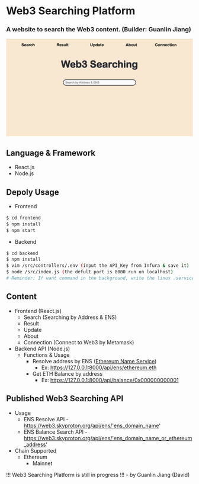 # Web3 Searching Platform

### A website to search the Web3 content. (Builder: Guanlin Jiang)

![web3_search_website](./img/web3_search_website.png)

## Language & Framework

- React.js
- Node.js

## Depoly Usage

- Frontend

```bash
$ cd frontend
$ npm install
$ npm start
```

- Backend

```bash
$ cd backend
$ npm install
$ vim /src/controllers/.env (input the API_Key from Infura & save it)
$ node /src/index.js (the defult port is 8000 run on localhost)
# Reminder: If want command in the background, write the linux .service file and start it!
```

## Content

- Frontend (React.js)
  - Search (Searching by Address & ENS)
  - Result
  - Update
  - About 
  - Connection (Connect to Web3 by Metamask)
- Backend API (Node.js) 
  - Functions & Usage
    - Resolve address by ENS ([Ethereum Name Service](https://ens.domains/))
      - Ex: https://127.0.0.1:8000/api/ens/ethereum.eth
    - Get ETH Balance by address
      - Ex: https://127.0.0.1:8000/api/balance/0x000000000001

## Published Web3 Searching API

- Usage
  - ENS Resolve API - https://web3.skyproton.org/api/ens/'ens_domain_name'
  - ENS Balance Search API -  https://web3.skyproton.org/api/ens/'ens_domain_name_or_ethereum_address'
- Chain Supported
  - Ethereum
    - Mainnet



!!! Web3 Searching Platform is still in progress !!! - by Guanlin Jiang (David)

